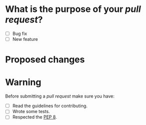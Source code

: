 # What is the purpose of your *pull request*?

 - [ ] Bug fix
 - [ ] New feature

# Proposed changes


# Warning

<!--

Have you read the contributing guidelines ?

https://github.com/Fantomas42/django-blog-zinnia/blob/develop/.github/CONTRIBUTING.md

Please read these points carefully and answer honestly with an `X`
into all the boxes. Example : [X]

-->

Before submitting a *pull request* make sure you have:

 - [ ] Read the guidelines for contributing.
 - [ ] Wrote some tests.
 - [ ] Respected the [PEP 8](https://www.python.org/dev/peps/pep-0008).

